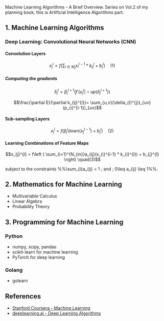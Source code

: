 Machine Learning Algorithms - A Brief Overview. Series on Vol.2 of my planning book, this is Artificial Intelligence Algorithms part.

## 1. Machine Learning Algorithms

### Deep Learning: Convolutional Neural Networks (CNN)

#### Convolution Layers

$${x_{j}^{l}} = f \left( \sum_{i \in M_{j}} {x_{i}^{l-1}} * k_{ij}^{l} + b_{j}^{l} \right ) \quad(1)$$

##### Computing the gradients
$${\delta _{j}^{l}} = \beta _{j}^{l+1}\left ( f'( u_{j}^{l}) \circ  up(\delta_{j}^{l+1}) \right)$$

$$\frac{\partial E}{\partial k_{ij}^{l}}= \sum_{u,v}(\delta_{l}^{j})_{uv} (p_{i}^{l-1})_{uv}$$

#### Sub-sampling Layers
$$x_{j}^{l} = f\left (\beta_{j}^{l}down(x_{j}^{l-1}) + b_{j}^{l} \right) \quad(2)$$

#### Learning Combinations of Feature Maps
$$x_{j}^{l} = f\left ( \sum_{i=1}^{N_{in}}a_{ij}(x_{i}^{l-1} * k_{i}^{l}) + b_{j}^{l} \right) \quad(3)$$

subject to the constraints %%\sum_{i}a_{ij} = 1 \; and \; 0\leq a_{ij} \leq 1%%.

## 2. Mathematics for Machine Learning
* Multivariable Calculus
* Linear Algebra
* Probability Theory

## 3. Programming for Machine Learning
### Python
* numpy, scipy, pandas
* scikit-learn for machine learning
* PyTorch for deep learning

### Golang
* golearn

## References
* [Stanford Coursera - Machine Learning](https://www.coursera.org/learn/machine-learning)
* [deeplearning.ai - Deep Learning Algorithms](https://www.deeplearning.ai)
